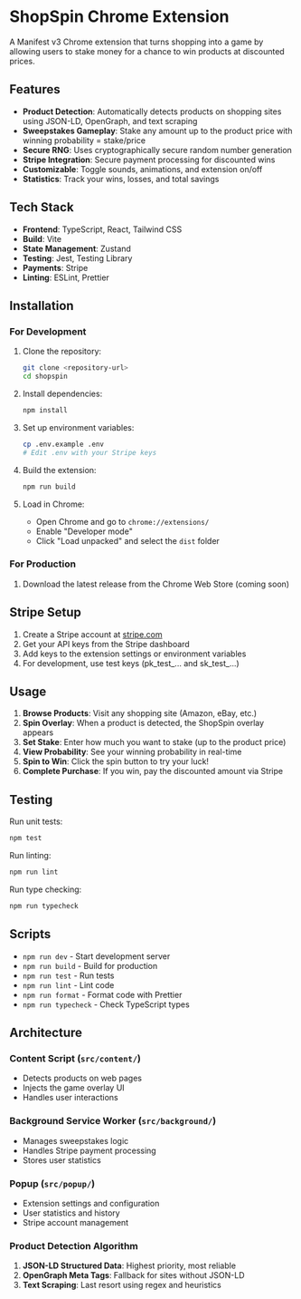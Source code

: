 # ShopSpin Chrome Extension

A Manifest v3 Chrome extension that turns shopping into a game by allowing users to stake money for a chance to win products at discounted prices.

## Features

- **Product Detection**: Automatically detects products on shopping sites using JSON-LD, OpenGraph, and text scraping
- **Sweepstakes Gameplay**: Stake any amount up to the product price with winning probability = stake/price
- **Secure RNG**: Uses cryptographically secure random number generation
- **Stripe Integration**: Secure payment processing for discounted wins
- **Customizable**: Toggle sounds, animations, and extension on/off
- **Statistics**: Track your wins, losses, and total savings

## Tech Stack

- **Frontend**: TypeScript, React, Tailwind CSS
- **Build**: Vite
- **State Management**: Zustand
- **Testing**: Jest, Testing Library
- **Payments**: Stripe
- **Linting**: ESLint, Prettier

## Installation

### For Development

1. Clone the repository:
   ```bash
   git clone <repository-url>
   cd shopspin
   ```

2. Install dependencies:
   ```bash
   npm install
   ```

3. Set up environment variables:
   ```bash
   cp .env.example .env
   # Edit .env with your Stripe keys
   ```

4. Build the extension:
   ```bash
   npm run build
   ```

5. Load in Chrome:
   - Open Chrome and go to `chrome://extensions/`
   - Enable "Developer mode"
   - Click "Load unpacked" and select the `dist` folder

### For Production

1. Download the latest release from the Chrome Web Store (coming soon)

## Stripe Setup

1. Create a Stripe account at [stripe.com](https://stripe.com)
2. Get your API keys from the Stripe dashboard
3. Add keys to the extension settings or environment variables
4. For development, use test keys (pk_test_... and sk_test_...)

## Usage

1. **Browse Products**: Visit any shopping site (Amazon, eBay, etc.)
2. **Spin Overlay**: When a product is detected, the ShopSpin overlay appears
3. **Set Stake**: Enter how much you want to stake (up to the product price)
4. **View Probability**: See your winning probability in real-time
5. **Spin to Win**: Click the spin button to try your luck!
6. **Complete Purchase**: If you win, pay the discounted amount via Stripe

## Testing

Run unit tests:
```bash
npm test
```

Run linting:
```bash
npm run lint
```

Run type checking:
```bash
npm run typecheck
```

## Scripts

- `npm run dev` - Start development server
- `npm run build` - Build for production
- `npm run test` - Run tests
- `npm run lint` - Lint code
- `npm run format` - Format code with Prettier
- `npm run typecheck` - Check TypeScript types

## Architecture

### Content Script (`src/content/`)
- Detects products on web pages
- Injects the game overlay UI
- Handles user interactions

### Background Service Worker (`src/background/`)
- Manages sweepstakes logic
- Handles Stripe payment processing
- Stores user statistics

### Popup (`src/popup/`)
- Extension settings and configuration
- User statistics and history
- Stripe account management

### Product Detection Algorithm

1. **JSON-LD Structured Data**: Highest priority, most reliable
2. **OpenGraph Meta Tags**: Fallback for sites without JSON-LD
3. **Text Scraping**: Last resort using regex and heuristics
